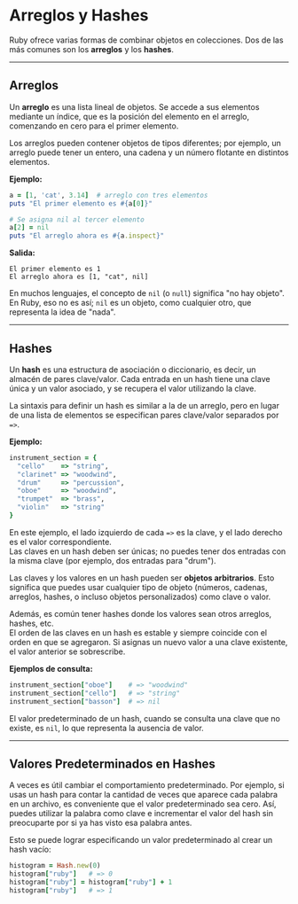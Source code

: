 
# Arreglos y Hashes

Ruby ofrece varias formas de combinar objetos en colecciones. Dos de las más comunes son los **arreglos** y los **hashes**.

---

## Arreglos

Un **arreglo** es una lista lineal de objetos. Se accede a sus elementos mediante un índice, que es la posición del elemento en el arreglo, comenzando en cero para el primer elemento.

Los arreglos pueden contener objetos de tipos diferentes; por ejemplo, un arreglo puede tener un entero, una cadena y un número flotante en distintos elementos.

**Ejemplo:**

```ruby
a = [1, 'cat', 3.14]  # arreglo con tres elementos
puts "El primer elemento es #{a[0]}"

# Se asigna nil al tercer elemento
a[2] = nil
puts "El arreglo ahora es #{a.inspect}"
```

**Salida:**

```
El primer elemento es 1
El arreglo ahora es [1, "cat", nil]
```

En muchos lenguajes, el concepto de `nil` (o `null`) significa "no hay objeto". En Ruby, eso no es así; `nil` es un objeto, como cualquier otro, que representa la idea de "nada".

---

## Hashes

Un **hash** es una estructura de asociación o diccionario, es decir, un almacén de pares clave/valor. Cada entrada en un hash tiene una clave única y un valor asociado, y se recupera el valor utilizando la clave.

La sintaxis para definir un hash es similar a la de un arreglo, pero en lugar de una lista de elementos se especifican pares clave/valor separados por `=>`.

**Ejemplo:**

```ruby
instrument_section = {
  "cello"    => "string",
  "clarinet" => "woodwind",
  "drum"     => "percussion",
  "oboe"     => "woodwind",
  "trumpet"  => "brass",
  "violin"   => "string"
}
```

En este ejemplo, el lado izquierdo de cada `=>` es la clave, y el lado derecho es el valor correspondiente.  
Las claves en un hash deben ser únicas; no puedes tener dos entradas con la misma clave (por ejemplo, dos entradas para "drum").

Las claves y los valores en un hash pueden ser **objetos arbitrarios**. Esto significa que puedes usar cualquier tipo de objeto (números, cadenas, arreglos, hashes, o incluso objetos personalizados) como clave o valor.

Además, es común tener hashes donde los valores sean otros arreglos, hashes, etc.  
El orden de las claves en un hash es estable y siempre coincide con el orden en que se agregaron. Si asignas un nuevo valor a una clave existente, el valor anterior se sobrescribe.

**Ejemplos de consulta:**

```ruby
instrument_section["oboe"]    # => "woodwind"
instrument_section["cello"]   # => "string"
instrument_section["basson"]  # => nil
```

El valor predeterminado de un hash, cuando se consulta una clave que no existe, es `nil`, lo que representa la ausencia de valor.

---

## Valores Predeterminados en Hashes

A veces es útil cambiar el comportamiento predeterminado. Por ejemplo, si usas un hash para contar la cantidad de veces que aparece cada palabra en un archivo, es conveniente que el valor predeterminado sea cero. Así, puedes utilizar la palabra como clave e incrementar el valor del hash sin preocuparte por si ya has visto esa palabra antes.

Esto se puede lograr especificando un valor predeterminado al crear un hash vacío:

```ruby
histogram = Hash.new(0)
histogram["ruby"]   # => 0
histogram["ruby"] = histogram["ruby"] + 1
histogram["ruby"]   # => 1
```
